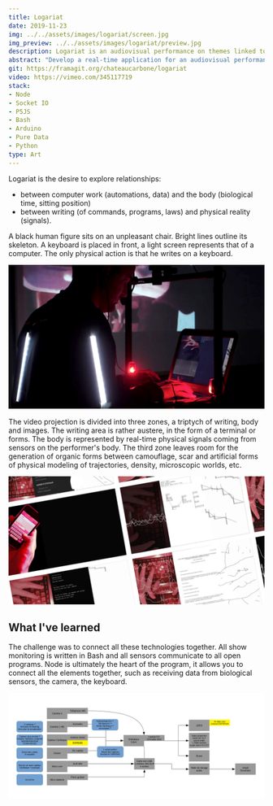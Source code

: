 ```yaml
---
title: Logariat
date: 2019-11-23
img: ../../assets/images/logariat/screen.jpg
img_preview: ../../assets/images/logariat/preview.jpg
description: Logariat is an audiovisual performance on themes linked to digital technology and the body
abstract: "Develop a real-time application for an audiovisual performance on themes linked to digital technology and the body."
git: https://framagit.org/chateaucarbone/logariat
video: https://vimeo.com/345117719
stack:
- Node
- Socket IO
- P5JS
- Bash
- Arduino
- Pure Data
- Python
type: Art
---
```


Logariat is the desire to explore relationships:
- between computer work (automations, data) and the body (biological time, sitting position)
- between writing (of commands, programs, laws) and physical reality (signals).

A black human figure sits on an unpleasant chair. Bright lines outline its skeleton. A keyboard is placed in front, a light screen represents that of a computer. The only physical action is that he writes on a keyboard.

![Logariat Close-Up](../../assets/images/logariat/logariat-01.jpg)

The video projection is divided into three zones, a triptych of writing, body and images. The writing area is rather austere, in the form of a terminal or forms. The body is represented by real-time physical signals coming from sensors on the performer's body. The third zone leaves room for the generation of organic forms between camouflage, scar and artificial forms of physical modeling of trajectories, density, microscopic worlds, etc.

![Logariat storyboard](../../assets/images/logariat/screens.jpg)

## What I've learned

The challenge was to connect all these technologies together. All show monitoring is written in Bash and all sensors communicate to all open programs. Node is ultimately the heart of the program, it allows you to connect all the elements together, such as receiving data from biological sensors, the camera, the keyboard.

![Logariat storyboard](../../assets/images/logariat/tech.png)

